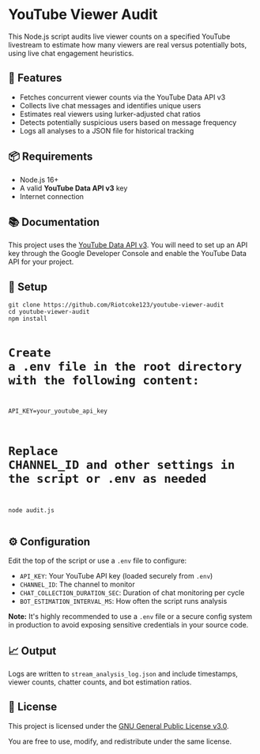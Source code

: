 <!DOCTYPE html>
<html lang="en">
<head>
  <meta charset="UTF-8">
</head>
<body>
  <h1>YouTube Viewer Audit</h1>
  <p>This Node.js script audits live viewer counts on a specified YouTube livestream to estimate how many viewers are real versus potentially bots, using live chat engagement heuristics.</p>

  <h2>🔧 Features</h2>
  <ul>
    <li>Fetches concurrent viewer counts via the YouTube Data API v3</li>
    <li>Collects live chat messages and identifies unique users</li>
    <li>Estimates real viewers using lurker-adjusted chat ratios</li>
    <li>Detects potentially suspicious users based on message frequency</li>
    <li>Logs all analyses to a JSON file for historical tracking</li>
  </ul>

  <h2>📦 Requirements</h2>
  <ul>
    <li>Node.js 16+</li>
    <li>A valid <strong>YouTube Data API v3</strong> key</li>
    <li>Internet connection</li>
  </ul>

  <h2>📚 Documentation</h2>
  <p>This project uses the <a href="https://developers.google.com/youtube/v3" target="_blank" rel="noopener noreferrer">YouTube Data API v3</a>. You will need to set up an API key through the Google Developer Console and enable the YouTube Data API for your project.</p>

  <h2>🚀 Setup</h2>
  <pre><code>git clone https://github.com/Riotcoke123/youtube-viewer-audit
cd youtube-viewer-audit
npm install

# Create a .env file in the root directory with the following content:
API_KEY=your_youtube_api_key

# Replace CHANNEL_ID and other settings in the script or .env as needed
node audit.js
</code></pre>

  <h2>⚙️ Configuration</h2>
  <p>Edit the top of the script or use a <code>.env</code> file to configure:</p>
  <ul>
    <li><code>API_KEY</code>: Your YouTube API key (loaded securely from <code>.env</code>)</li>
    <li><code>CHANNEL_ID</code>: The channel to monitor</li>
    <li><code>CHAT_COLLECTION_DURATION_SEC</code>: Duration of chat monitoring per cycle</li>
    <li><code>BOT_ESTIMATION_INTERVAL_MS</code>: How often the script runs analysis</li>
  </ul>
  <p><strong>Note:</strong> It's highly recommended to use a <code>.env</code> file or a secure config system in production to avoid exposing sensitive credentials in your source code.</p>

  <h2>📈 Output</h2>
  <p>Logs are written to <code>stream_analysis_log.json</code> and include timestamps, viewer counts, chatter counts, and bot estimation ratios.</p>

  <h2>🔐 License</h2>
  <p>This project is licensed under the <a href="https://www.gnu.org/licenses/gpl-3.0.en.html" target="_blank">GNU General Public License v3.0</a>.</p>
  <p>You are free to use, modify, and redistribute under the same license.</p>
</body>
</html>
